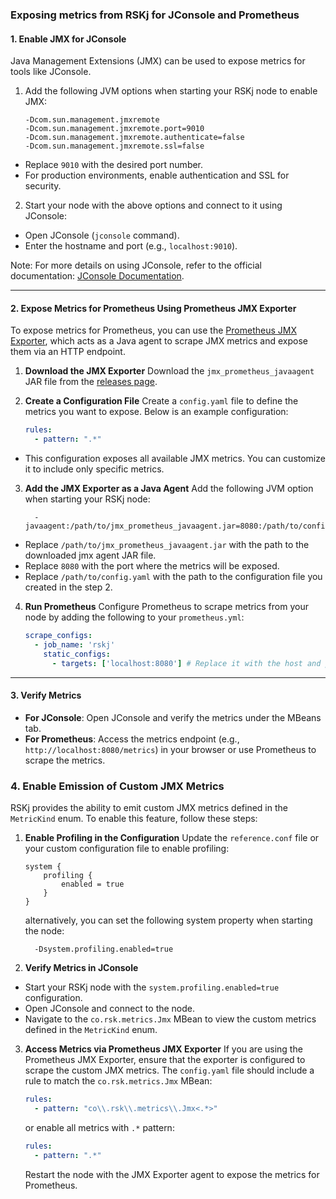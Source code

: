 ### Exposing metrics from RSKj for JConsole and Prometheus

#### 1. Enable JMX for JConsole

Java Management Extensions (JMX) can be used to expose metrics for tools like JConsole.

1. Add the following JVM options when starting your RSKj node to enable JMX:

   ```shell
   -Dcom.sun.management.jmxremote
   -Dcom.sun.management.jmxremote.port=9010
   -Dcom.sun.management.jmxremote.authenticate=false
   -Dcom.sun.management.jmxremote.ssl=false
   ```

- Replace `9010` with the desired port number.
- For production environments, enable authentication and SSL for security.

2. Start your node with the above options and connect to it using JConsole:
- Open JConsole (`jconsole` command).
- Enter the hostname and port (e.g., `localhost:9010`).

Note: For more details on using JConsole, refer to the official documentation: [JConsole Documentation](https://docs.oracle.com/javase/8/docs/technotes/guides/management/jconsole.html).

---

#### 2. Expose Metrics for Prometheus Using Prometheus JMX Exporter

To expose metrics for Prometheus, you can use the [Prometheus JMX Exporter](https://github.com/prometheus/jmx_exporter), which acts as a Java agent to scrape JMX metrics and expose them via an HTTP endpoint.

1. **Download the JMX Exporter**
   Download the `jmx_prometheus_javaagent` JAR file from the [releases page](https://github.com/prometheus/jmx_exporter/releases).

2. **Create a Configuration File**
   Create a `config.yaml` file to define the metrics you want to expose. Below is an example configuration:

   ```yaml
   rules:
     - pattern: ".*"
   ```

- This configuration exposes all available JMX metrics. You can customize it to include only specific metrics.

3. **Add the JMX Exporter as a Java Agent**
   Add the following JVM option when starting your RSKj node:

   ```shell
     -javaagent:/path/to/jmx_prometheus_javaagent.jar=8080:/path/to/config.yaml
   ```

- Replace `/path/to/jmx_prometheus_javaagent.jar` with the path to the downloaded jmx agent JAR file.
- Replace `8080` with the port where the metrics will be exposed.
- Replace `/path/to/config.yaml` with the path to the configuration file you created in the step 2.

4. **Run Prometheus**
   Configure Prometheus to scrape metrics from your node by adding the following to your `prometheus.yml`:

   ```yaml
   scrape_configs:
     - job_name: 'rskj'
       static_configs:
         - targets: ['localhost:8080'] # Replace it with the host and port of your node where metrics are exposed
   ```

---

#### 3. Verify Metrics

- **For JConsole**: Open JConsole and verify the metrics under the MBeans tab.
- **For Prometheus**: Access the metrics endpoint (e.g., `http://localhost:8080/metrics`) in your browser or use Prometheus to scrape the metrics.

### 4. Enable Emission of Custom JMX Metrics

RSKj provides the ability to emit custom JMX metrics defined in the `MetricKind` enum. To enable this feature, follow these steps:

1. **Enable Profiling in the Configuration**
   Update the `reference.conf` file or your custom configuration file to enable profiling:

   ```hocon
   system {
       profiling {
           enabled = true
       }
   }
   ```

   alternatively, you can set the following system property when starting the node:

   ```shell
     -Dsystem.profiling.enabled=true
   ```

2. **Verify Metrics in JConsole**
- Start your RSKj node with the `system.profiling.enabled=true` configuration.
- Open JConsole and connect to the node.
- Navigate to the `co.rsk.metrics.Jmx` MBean to view the custom metrics defined in the `MetricKind` enum.

3. **Access Metrics via Prometheus JMX Exporter**
   If you are using the Prometheus JMX Exporter, ensure that the exporter is configured to scrape the custom JMX metrics. The `config.yaml` file should include a rule to match the `co.rsk.metrics.Jmx` MBean:

   ```yaml
   rules:
     - pattern: "co\\.rsk\\.metrics\\.Jmx<.*>"
   ```

   or enable all metrics with `.*` pattern:

   ```yaml
   rules:
     - pattern: ".*"
   ```

   Restart the node with the JMX Exporter agent to expose the metrics for Prometheus.
